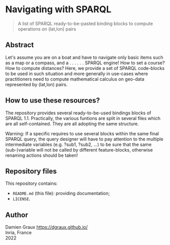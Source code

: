 Navigating with SPARQL
======================

> A list of SPARQL ready-to-be-pasted binding blocks to compute
  operations on (lat,lon) pairs

Abstract
--------

Let's assume you are on a boat and have to navigate only basic items
such as a map or a compass, and a . . . . . . SPARQL engine! How to
set a course? How to compute distances? Here, we provide a set of
SPARQL code-blocks to be used in such situation and more generally in
use-cases where practitioners need to compute mathematical calculus on
geo-data represented by (lat,lon) pairs.


How to use these resources?
---------------------------

The repository provides several ready-to-be-used bindings blocks of
SPARQL 1.1. Practically, the various funtions are split in several
files which are all self-contained. They are all adopting the same
structure.

Warning: If a specific requires to use several blocks within the same
final SPARQL query, the query designer will have to pay attention to
the multiple intermediate variables (e.g. ?sub1, ?sub2, ...) to be
sure that the same (sub-)variable will not be called by different
feature-blocks, otherwise renaming actions should be taken!


Repository files
----------------

This repository contains:

- `README.md` (this file): providing documentation;
- `LICENSE`.


Author
------

Damien Graux <https://dgraux.github.io/>  
Inria, France  
2022
